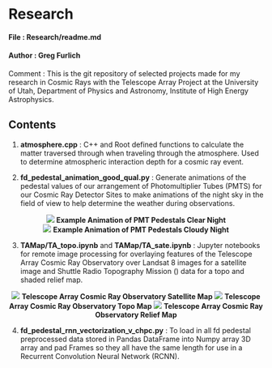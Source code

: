 # Research

#### File : Research/readme.md
#### Author : Greg Furlich

Comment : This is the git repository of selected projects made for my research in Cosmic Rays with the Telescope Array Project at the University of Utah, Department of Physics and Astronomy, Institute of High Energy Astrophysics.

## Contents ##

1) **atmosphere.cpp** : C++ and Root defined functions to calculate the matter traversed through when traveling through the atmosphere. Used to determine atmospheric interaction depth for a cosmic ray event.

2) **fd_pedestal_animation_good_qual.py** : Generate animations of the pedestal values of our arrangement of Photomultiplier Tubes (PMTS) for our Cosmic Ray Detector Sites to make animations of the night sky in the field of view to help determine the weather during observations.

<p align="center">
    <img src="https://github.com/gfurlich/Research/blob/master/GIFs/clear.gif">
    <b>Example Animation of PMT Pedestals Clear Night</b>
    <br>
    <img src="https://github.com/gfurlich/Research/blob/master/GIFs/cloudy.gif">
    <b>Example Animation of PMT Pedestals Cloudy Night</b>
</p>

3) **TAMap/TA_topo.ipynb** and **TAMap/TA_sate.ipynb** : Jupyter notebooks for remote image processing for overlaying features of the Telescope Array Cosmic Ray Observatory over Landsat 8 images for a satellite image and  Shuttle Radio Topography Mission () data for a topo and shaded relief map.

<p align="center">
    <img src="https://github.com/gfurlich/Research/blob/master/TAMap/ta_map.png">
    <b>Telescope Array Cosmic Ray Observatory Satellite Map</b>
    <img src="https://github.com/gfurlich/Research/blob/master/TAMap/ta_topo.png">
    <b>Telescope Array Cosmic Ray Observatory Topo Map</b>
    <img src="https://github.com/gfurlich/Research/blob/master/TAMap/ta_relief.png">
    <b>Telescope Array Cosmic Ray Observatory Relief Map</b>
</p>

4) **fd_pedestal_rnn_vectorization_v_chpc.py** : To load in all fd pedestal preprocessed data stored in Pandas DataFrame into Numpy array 3D array and pad Frames so they all have the same length for use in a Recurrent Convolution Neural Network (RCNN).
